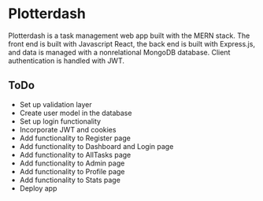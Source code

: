 # Plotterdash

Plotterdash is a task management web app built with the MERN stack. The front end is built with Javascript React, the back end is built with Express.js, and data is managed with a nonrelational MongoDB database. Client authentication is handled with JWT.

## ToDo

- Set up validation layer
- Create user model in the database
- Set up login functionality
- Incorporate JWT and cookies
- Add functionality to Register page
- Add functionality to Dashboard and Login page
- Add functionality to AllTasks page
- Add functionality to Admin page
- Add functionality to Profile page
- Add functionality to Stats page
- Deploy app
